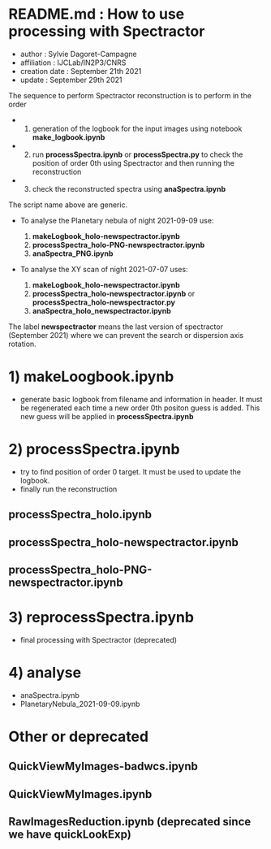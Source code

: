 # README.md : How to use processing with Spectractor

- author : Sylvie Dagoret-Campagne
- affiliation : IJCLab/IN2P3/CNRS
- creation date : September 21th 2021
- update : September 29th 2021



The sequence to perform Spectractor reconstruction is to perform in the order

- 1) generation of the logbook for the input images using notebook **make_logbook.ipynb**
- 2) run **processSpectra.ipynb** or **processSpectra.py** to check the position of order 0th using Spectractor and then running the reconstruction
- 3) check the reconstructed spectra using **anaSpectra.ipynb**

The script name above are generic.

- To analyse the Planetary nebula of night 2021-09-09 use:
   1) **makeLogbook_holo-newspectractor.ipynb**
   2) **processSpectra_holo-PNG-newspectractor.ipynb**
   3) **anaSpectra_PNG.ipynb**


- To analyse the XY scan of night 2021-07-07 uses:
   1) **makeLogbook_holo-newspectractor.ipynb**
   2) **processSpectra_holo-newspectractor.ipynb** or **processSpectra_holo-newspectractor.py**
   3) **anaSpectra_holo_newspectractor.ipynb**


The label **newspectractor** means the last version of spectractor (September 2021) where we can prevent the search or dispersion axis rotation.


# 1) makeLoogbook.ipynb
- generate basic logbook from filename and information in header.
It must be regenerated each time a new order 0th positon guess is added. This new guess will be applied in **processSpectra.ipynb**



# 2) processSpectra.ipynb
- try to find position of order 0 target. It must be used to update the logbook.
- finally run the reconstruction

## processSpectra_holo.ipynb
## processSpectra_holo-newspectractor.ipynb
## processSpectra_holo-PNG-newspectractor.ipynb



# 3) reprocessSpectra.ipynb
- final processing with Spectractor (deprecated)



# 4) analyse

- anaSpectra.ipynb
- PlanetaryNebula_2021-09-09.ipynb

# Other or deprecated


## QuickViewMyImages-badwcs.ipynb
## QuickViewMyImages.ipynb
## RawImagesReduction.ipynb (deprecated since we have quickLookExp)
